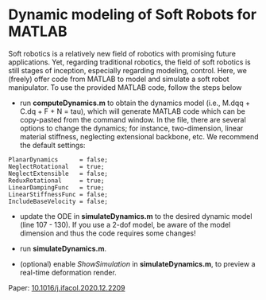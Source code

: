 #  Dynamic modeling of Soft Robots for MATLAB 

Soft robotics is a relatively new field of robotics with promising future applications. Yet, regarding traditional robotics, the field of soft robotics is still stages of inception, especially regarding modeling, control. Here, we (freely) offer code from MATLAB to model and simulate a soft robot manipulator. To use the provided MATLAB code, follow the steps below

* run **computeDynamics.m** to obtain the dynamics model (i.e., M.dqq + C.dq + F + N = tau), which will generate MATLAB code which can be copy-pasted from the command window. In the file, 
there are several options to change the dynamics; for instance, two-dimension, linear material stiffness, neglecting extensional backbone, etc. We recommend the default settings:

```
PlanarDynamics      = false;
NeglectRotational   = true;
NeglectExtensible   = false;
ReduxRotational     = true;
LinearDampingFunc   = true;
LinearStiffnessFunc = false;
IncludeBaseVelocity = false;
```

* update the ODE in **simulateDynamics.m** to the desired dynamic model (line 107 - 130). If you use a 2-dof model, be aware of the model dimension and thus the code requires some changes! 
* run **simulateDynamics.m**.

* (optional) enable *ShowSimulation* in **simulateDynamics.m**, to preview a real-time deformation render.


Paper: [10.1016/j.ifacol.2020.12.2209](10.1016/j.ifacol.2020.12.2209)
